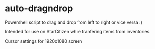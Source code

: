 # auto-dragndrop

Powershell script to drag and drop from left to right or vice versa :)

Intended for use on StarCitizen while tranfering items from inventories.

Cursor settings for 1920x1080 screen
